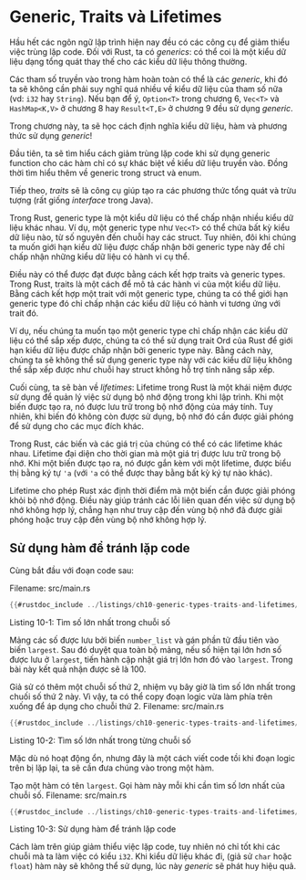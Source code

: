 # Generic, Traits và Lifetimes

Hầu hết các ngôn ngữ lập trình hiện nay đều có các công cụ để giảm thiểu việc trùng lặp code. Đối với Rust, ta có *generics*: có thể coi là một kiểu dữ liệu dạng tổng quát thay thế cho các kiểu dữ liệu thông thường.

Các tham số truyền vào trong hàm hoàn toàn có thể là các *generic*, khi đó ta sẽ không cần phải suy nghĩ quá nhiều về kiểu dữ liệu của tham số nữa (vd: `i32` hay `String`). Nếu bạn để ý, `Option<T>` trong chương 6, `Vec<T>` và `HashMap<K,V>` ở chương 8 hay `Result<T,E>` ở chương 9 đều sử dụng *generic*.

Trong chương này, ta sẽ học cách định nghĩa kiểu dữ liệu, hàm và phương thức sử dụng *generic*!

Đầu tiên, ta sẽ tìm hiểu cách giảm trùng lặp code khi sử dụng generic function cho các hàm chỉ có sự khác biệt về kiểu dữ liệu truyền vào. Đồng thời tìm hiểu thêm về generic trong struct và enum.

Tiếp theo, *traits* sẽ là công cụ giúp tạo ra các phương thức tổng quát và trừu tượng (rất giống *interface* trong Java). 

Trong Rust, generic type là một kiểu dữ liệu có thể chấp nhận nhiều kiểu dữ liệu khác nhau. Ví dụ, một generic type như `Vec<T>` có thể chứa bất kỳ kiểu dữ liệu nào, từ số nguyên đến chuỗi hay các struct. Tuy nhiên, đôi khi chúng ta muốn giới hạn kiểu dữ liệu được chấp nhận bởi generic type này để chỉ chấp nhận những kiểu dữ liệu có hành vi cụ thể.

Điều này có thể được đạt được bằng cách kết hợp traits và generic types. Trong Rust, traits là một cách để mô tả các hành vi của một kiểu dữ liệu. Bằng cách kết hợp một trait với một generic type, chúng ta có thể giới hạn generic type đó chỉ chấp nhận các kiểu dữ liệu có hành vi tương ứng với trait đó.

Ví dụ, nếu chúng ta muốn tạo một generic type chỉ chấp nhận các kiểu dữ liệu có thể sắp xếp được, chúng ta có thể sử dụng trait Ord của Rust để giới hạn kiểu dữ liệu được chấp nhận bởi generic type này. Bằng cách này, chúng ta sẽ không thể sử dụng generic type này với các kiểu dữ liệu không thể sắp xếp được như chuỗi hay struct không hỗ trợ tính năng sắp xếp.

Cuối cùng, ta sẽ bàn về *lifetimes*: Lifetime trong Rust là một khái niệm được sử dụng để quản lý việc sử dụng bộ nhớ động trong khi lập trình. Khi một biến được tạo ra, nó được lưu trữ trong bộ nhớ động của máy tính. Tuy nhiên, khi biến đó không còn được sử dụng, bộ nhớ đó cần được giải phóng để sử dụng cho các mục đích khác.

Trong Rust, các biến và các giá trị của chúng có thể có các lifetime khác nhau. Lifetime đại diện cho thời gian mà một giá trị được lưu trữ trong bộ nhớ. Khi một biến được tạo ra, nó được gắn kèm với một lifetime, được biểu thị bằng ký tự `'a` (với `'a` có thể được thay bằng bất kỳ ký tự nào khác).

Lifetime cho phép Rust xác định thời điểm mà một biến cần được giải phóng khỏi bộ nhớ động. Điều này giúp tránh các lỗi liên quan đến việc sử dụng bộ nhớ không hợp lý, chẳng hạn như truy cập đến vùng bộ nhớ đã được giải phóng hoặc truy cập đến vùng bộ nhớ không hợp lý. 

## Sử dụng hàm để tránh lặp code
Cùng bắt đầu với đoạn code sau:

<span class="filename">Filename: src/main.rs</span>

```rust
{{#rustdoc_include ../listings/ch10-generic-types-traits-and-lifetimes/listing-10-01/src/main.rs:here}}
```

<span class="caption">Listing 10-1: Tìm số lớn nhất trong chuỗi số</span>

Mảng các số được lưu bởi biến `number_list` và gán phần tử đầu tiên vào biến `largest`. Sau đó duyệt qua toàn bộ mảng, nếu số hiện tại lớn hơn số được lưu ở `largest`, tiến hành cập nhật giá trị lớn hơn đó vào `largest`. Trong bài này kết quả nhận được sẽ là 100.

Giả sử có thêm một chuỗi số thứ 2, nhiệm vụ bây giờ là tìm số lớn nhất trong chuối số thứ 2 này. Vì vậy, ta có thể copy đoạn logic vừa làm phía trên xuống để áp dụng cho chuỗi thứ 2.
<span class="filename">Filename: src/main.rs</span>

```rust
{{#rustdoc_include ../listings/ch10-generic-types-traits-and-lifetimes/listing-10-02/src/main.rs}}
```

<span class="caption">Listing 10-2: Tìm số lớn nhất trong từng chuỗi số</span>

Mặc dù nó hoạt động ổn, nhưng đây là một cách viết code tồi khi đoạn logic trên bị lặp lại, ta sẽ cần đưa chúng vào trong một hàm.

Tạo một hàm có tên `largest`. Gọi hàm này mỗi khi cần tìm số lơn nhất của chuỗi số.
<span class="filename">Filename: src/main.rs</span>

```rust
{{#rustdoc_include ../listings/ch10-generic-types-traits-and-lifetimes/listing-10-03/src/main.rs:here}}
```

<span class="caption">Listing 10-3: Sử dụng hàm để tránh lặp code</span>

Cách làm trên giúp giảm thiểu việc lặp code, tuy nhiên nó chỉ tốt khi các chuỗi mà ta làm việc có kiểu `i32`. Khi kiểu dữ liệu khác đi, (giả sử `char` hoặc `float`) hàm này sẽ không thể sử dụng, lúc này *generic* sẽ phát huy hiệu quả.

[ch18]: ch18-00-patterns.html